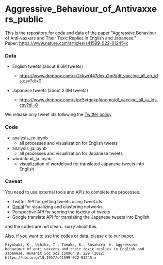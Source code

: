 # Aggressive_Behaviour_of_Antivaxxers_public
This is the repository for code and data of the paper "Aggressive Behaviour of Anti-vaxxers and Their Toxic Replies in English and Japanese."  
Paper: https://www.nature.com/articles/s41599-022-01245-x

### Data
- English tweets (about 8.6M tweets)
  - https://www.dropbox.com/s/2ckwr447dexu2m8/df_vaccine_all_en_ids.csv?dl=0

- Japanese tweets (about 2.0M tweets)
  - https://www.dropbox.com/s/pc5vtgnkpfanomo/df_vaccine_all_ja_ids.csv?dl=0

We release only tweet ids following the [Twitter policy](https://developer.twitter.com/en/developer-terms/more-on-restricted-use-cases).

### Code
- analysis_en.ipynb
  - all processes and visualization for English tweets
- analysis_ja.ipynb
  - all processes and visualization for Japanese tweets
- wordcloud_ja.ipynb
  - visualization of wordcloud for translated Japanese tweets into English


 
### Caveat
You need to use external tools and APIs to complete the processes.
- Twitter API for getting tweets using tweet ids
- [Gephi](https://gephi.org/) for visualizing and clustering networks.
- Perspective API for scoring the toxicity of tweets
- Google translate API for translating the Japanese tweets into English

and the codes are not clean.. sorry about this.

Also, if you want to use the codes or data, please cite our paper.
```
Miyazaki, K., Uchiba, T., Tanaka, K., Sasahara, K. Aggressive behaviour of anti-vaxxers and their toxic replies in English and Japanese. Humanit Soc Sci Commun 9, 229 (2022). https://doi.org/10.1057/s41599-022-01245-x
```
